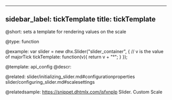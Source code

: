 
---
sidebar_label: tickTemplate
title: tickTemplate
---          

@short: 
sets a template for rendering values on the scale




@type: function

@example: 
var slider = new dhx.Slider("slider_container", { 
	// v is the value of majorTick
    tickTemplate: function(v){
        return v + "°";
    } 
});


@template:	api_config
@descr: 


@related: slider/initializing_slider.md#configurationproperties
slider/configuring_slider.md#scalesettings

@relatedsample: https://snippet.dhtmlx.com/jsfxnplp	Slider. Custom Scale